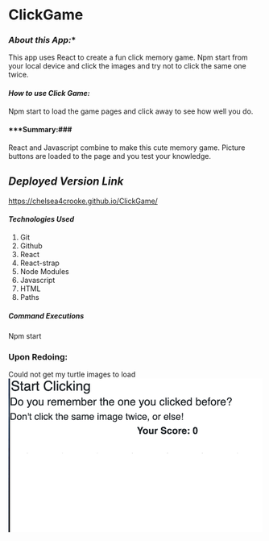 # ClickGame
 
### ***About this App:****
 
This app uses React to create a fun click memory game. Npm start from your local device and click the images and try not to click the same one twice.
 
#### ***How to use Click Game:***
 
Npm start to load the game pages and click away to see how well you do.
 
 
#### ***Summary:###
 
React and Javascript combine to make this cute memory game. Picture buttons are loaded to the page and you test your knowledge.
 
## ***Deployed Version Link***
 
https://chelsea4crooke.github.io/ClickGame/
 
#### ***Technologies Used***
 
1. Git
2. Github
3. React
4. React-strap
5. Node Modules
6. Javascript
7. HTML
8. Paths
 
##### ***Command Executions***
Npm start
 
 
### Upon Redoing:
Could not get my turtle images to load
<img src="./home.png">